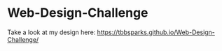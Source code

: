 # Web-Design-Challenge

Take a look at my design here: https://tbbsparks.github.io/Web-Design-Challenge/
